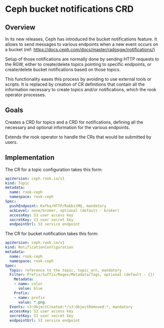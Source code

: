 # Ceph bucket notifications CRD

## Overview

In its new releases, Ceph has introduced the bucket notifications feature. It allows to send messages to various endpoints when a new event occurs on a bucket (ref: <https://docs.ceph.com/docs/master/radosgw/notifications/)>

Setup of those notifications are normally done by sending HTTP requests to the RGW, either to create/delete topics pointing to specific endpoints, or create/delete bucket notifications based on those topics.

This functionality eases this process by avoiding to use external tools or scripts. It is replaced by creation of CR definitions that  contain all the information necessary to create topics and/or notifications, which the rook operator processes.

## Goals

Creates a CRD for topics and a CRD for notifications, defining all the necessary and optional information for the various endpoints.

Extends the rook operator to handle the CRs that would be submitted by users.

## Implementation

The CR for a topic configuration takes this form:

```yaml
apiVersion: ceph.rook.io/v1
kind: Topic
metadata:
  name: rook-ceph
  namespace: rook-ceph
Spec:
  pushEndpoint: Kafka/HTTP/RabbitMQ, mandatory
  ackLevel: none/broker, optional (default - broker)
  accessKey: S3 user access key  
  secretKey: S3 user secret key
  endpointUrl: S3 service endpoint
```

The CR for bucket notification takes this form:

```yaml
apiVersion: ceph.rook.io/v1
kind: NotificationConfiguration
metadata:
  name: rook-ceph
  namespace: rook-ceph
Spec:
  Topic: reference to the topic, topic_arn, mandatory
  Filter: Prefix/Suffix/Regex/Metadata/Tags, optional (default - {})
    Metadata:
    - name: color
      value: blue
    Prefix:
    - name: prefix
      value: *.png
  Events: s3:ObjectCreated:*/s3:ObjectRemoved:*, mandatory
  accessKey: S3 user access key  
  secretKey: S3 user secret key
  endpointUrl: S3 service endpoint
```
